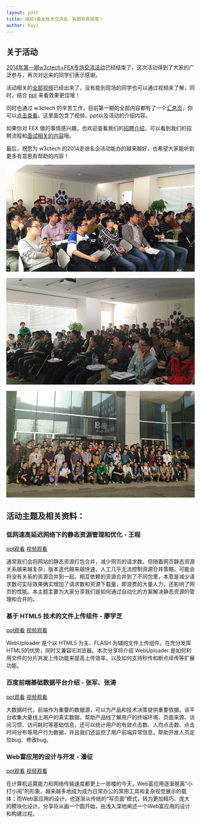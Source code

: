```yaml
---
layout: post
title: 妹纸+基友技术交流会，有图有真相哦！
author: Rayi
---
```


## 关于活动
[2014年第一期w3ctech+FEX专场交流活动](/blog/2014/03/fex-w3ctech-2014)已经结束了，这次活动得到了大家的广泛参与，再次对远来的同学们表示感谢。

活动相关的[全部视频][fexpage]已经出来了，没有能到现场的同学也可以通过视频来了解，同时，结合 [ppt][slides] 来看效果更佳哦！


同时也通过 w3ctech 的辛苦工作，目前第一期的全部内容都有了一个[汇总页][fexpage]，你可以[点击查看][fexpage]。这里面包含了视频，ppt以及活动的介绍内容。

如果你对 FEX 做的事情感兴趣，也欢迎查看我们的[招聘介绍][weneedyou]，可以看到我们的招聘流程和[面试相关的内容][interview]哦。

最后，祝愿为 w3ctech 的2014走进名企活动能办的越来越好，也希望大家能听到更多有意思有帮助的内容！

![会议室人好多](/img/fex-w3ctech-happyend/img01.jpg)

![会议室人好多](/img/fex-w3ctech-happyend/img03.jpg)

![全体合影](/img/fex-w3ctech-happyend/img02.jpg)

## 活动主题及相关资料：

### 低网速高延迟网络下的静态资源管理和优化 - 王程 
[ppt观看][slide1] [视频观看][slide1]

通常我们会将网站的静态资源打包合并，减少网页的请求数。但随着网页静态资源关系越来越复杂，版本迭代越来越快速，人工几乎无法控制资源合并策略。可能会将没有关系的资源合并到一起，相互依赖的资源合并到了不同包里，本意是减少请求数可实际效果确实增加了请求数和资源下载量，即浪费的大量人力，还影响了网页的性能。本主题主要为大家分享我们是如何通过自动化的方案解决静态资源的管理和合并的。

### 基于 HTML5 技术的文件上传组件 - 廖学芝 
[ppt观看][slide2] [视频观看][slide2]

WebUploader 是个以 HTML5 为主、FLASH 为辅的文件上传组件。在充分发挥HTML5的优势，同时又兼容IE浏览器。本次分享将介绍 WebUploader 是如何利用文件的分片并发上传功能来提高上传效率，以及如何支持秒传和断点续传等扩展功能。

### 百度前端基础数据平台介绍 - 张军、张涛 
[ppt观看][slide3] [视频观看][slide3]

大数据时代，前端作为重要的数据源，可以为产品和技术决策提供重要依据。该平台收集大量线上用户的真实数据，帮助产品线了解用户的终端环境、页面来源、访问习惯、访问耗时等基础信息，还可以统计用户的有效点击数、人均点击数、点击时间分布等用户行为数据，并且我们还监控了用户前端异常信息，帮助开发人员定位bug、修改bug。

### Web富应用的设计与开发 - 潘征 
[ppt观看][slide4] [视频观看][slide4]

在计算机运算能力和网络传输速度都更上一层楼的今天，Web富应用逐渐脱离“小打小闹”的形象，越来越多地成为成为日常办公的常用工具和复杂视觉展示的载体；而Web富应用的设计，也逐渐从传统的“写页面”模式，转为更加精巧、庞大的模块化设计。分享将从画一个圆开始，由浅入深地阐述一个Web富应用的设计和构建过程。


[video]: http://pages.github.com/
[slides]: https://speakerdeck.com/baidufe
[slide1]: https://speakerdeck.com/baidufe/jing-tai-zi-yuan-zi-dong-he-bing-xi-tong
[slide2]: https://speakerdeck.com/baidufe/ji-yu-html5ji-zhu-de-wen-jian-shang-chuan
[slide3]: https://speakerdeck.com/baidufe/bai-du-qian-duan-ji-chu-shu-ju-ping-tai-jie-shao
[slide4]: https://speakerdeck.com/baidufe/webfu-ying-yong-de-she-ji-yu-kai-fa
[video1]: http://v.youku.com/v_show/id_XNjk2NDMwNTMy.html
[video2]: http://v.youku.com/v_show/id_XNjk2NDI5NTA4.html
[video3]: http://v.youku.com/v_show/id_XNjk2NDYyNDI0.html
[video4]: http://v.youku.com/v_show/id_XNjk2NDg2MzI0.html
[fexpage]: http://www.w3ctech.com/2014/baidufex.html
[weneedyou]: http://fex.baidu.com/we-need-you/
[interview]: https://github.com/fex-team/interview-questions

